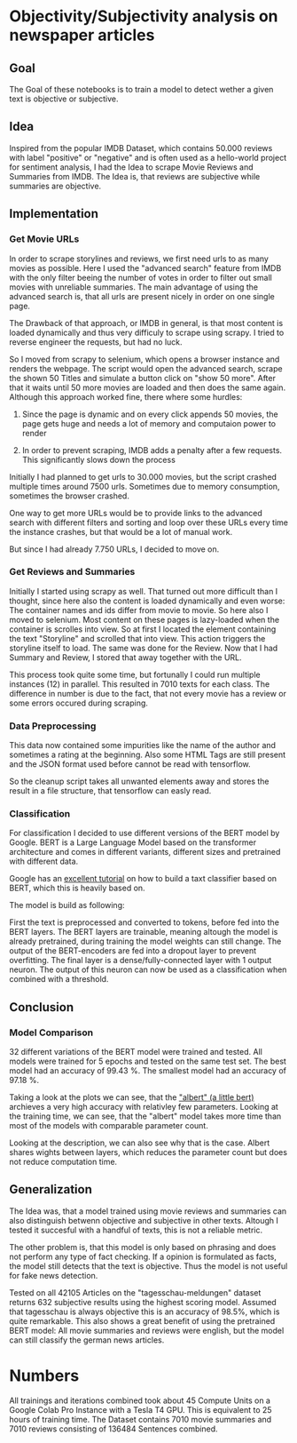 # Objectivity/Subjectivity analysis on newspaper articles

## Goal

The Goal of these notebooks is to train a model to detect wether a given text is objective or subjective.

## Idea

Inspired from the popular IMDB Dataset, which contains 50.000 reviews with label "positive" or "negative" and is often used as a hello-world project for sentiment analysis, I had the Idea to scrape Movie Reviews and Summaries from IMDB.
The Idea is, that reviews are subjective while summaries are objective.

## Implementation

### Get Movie URLs

In order to scrape storylines and reviews, we first need urls to as many movies as possible.
Here I used the "advanced search" feature from IMDB with the only filter beeing the number of votes in order to filter out small movies with unreliable summaries. The main advantage of using the advanced search is, that all urls are present nicely in order on one single page.

The Drawback of that approach, or IMDB in general, is that most content is loaded dynamically and thus very difficuly to scrape using scrapy. I tried to reverse engineer the requests, but had no luck.

So I moved from scrapy to selenium, which opens a browser instance and renders the webpage. The script would open the advanced search, scrape the shown 50 Titles and simulate a button click on "show 50 more". After that it waits until 50 more movies are loaded and then does the same again. Although this approach worked fine, there where some hurdles:

1. Since the page is dynamic and on every click appends 50 movies, the page gets huge and needs a lot of memory and computaion power to render

2. In order to prevent scraping, IMDB adds a penalty after a few requests. This significantly slows down the process

Initially I had planned to get urls to 30.000 movies, but the script crashed multiple times around 7500 urls. Sometimes due to memory consumption, sometimes the browser crashed.

One way to get more URLs would be to provide links to the advanced search with different filters and sorting and loop over these URLs every time the instance crashes, but that would be a lot of manual work.

But since I had already 7.750 URLs, I decided to move on.

### Get Reviews and Summaries

Initially I started using scrapy as well. That turned out more difficult than I thought, since here also the content is loaded dynamically and even worse: The container names and ids differ from movie to movie. So here also I moved to selenium. Most content on these pages is lazy-loaded when the container is scrolles into view.
So at first I located the element containing the text "Storyline" and scrolled that into view. This action triggers the storyline itself to load. The same was done for the Review. Now that I had Summary and Review, I stored that away together with the URL.

This process took quite some time, but fortunally I could run multiple instances (12) in parallel. This resulted in 7010 texts for each class. The difference in number is due to the fact, that not every movie has a review or some errors occured during scraping.

### Data Preprocessing

This data now contained some impurities like the name of the author and sometimes a rating at the beginning.
Also some HTML Tags are still present and the JSON format used before cannot be read with tensorflow.

So the cleanup script takes all unwanted elements away and stores the result in a file structure, that tensorflow can easly read.

### Classification

For classification I decided to use different versions of the BERT model by Google.
BERT is a Large Language Model based on the transformer architecture and comes in different variants, different sizes and pretrained with different data.

Google has an [excellent tutorial](https://www.tensorflow.org/text/tutorials/classify_text_with_bert) on how to build a taxt classifier based on BERT, which this is heavily based on.

The model is build as following:

First the text is preprocessed and converted to tokens, before fed into the BERT layers.
The BERT layers are trainable, meaning altough the model is already pretrained, during training the model weights can still change.
The output of the BERT-encoders are fed into a dropout layer to prevent overfitting.
The final layer is a dense/fully-connected layer with 1 output neuron.
The output of this neuron can now be used as a classification when combined with a threshold.

## Conclusion

### Model Comparison

32 different variations of the BERT model were trained and tested. All models were trained for 5 epochs and tested on the same test set.
The best model had an accuracy of 99.43 %. The smallest model had an accuracy of 97.18 %.

Taking a look at the plots we can see, that the ["albert" (a little bert)](https://github.com/google-research/albert) archieves a very high accuracy with relativley few parameters.
Looking at the training time, we can see, that the "albert" model takes more time than most of the models with comparable parameter count.

Looking at the description, we can also see why that is the case. Albert shares wights between layers, which reduces the parameter count but does not reduce computation time.

## Generalization

The Idea was, that a model trained using movie reviews and summaries can also distinguish betwenn objective and subjective in other texts. Altough I tested it succesful with a handful of texts, this is not a reliable metric.

The other problem is, that this model is only based on phrasing and does not perform any type of fact checking.
If a opinion is formulated as facts, the model still detects that the text is objective.
Thus the model is not useful for fake news detection.

Tested on all 42105 Articles on the "tagesschau-meldungen" dataset returns 632 subjective results using the highest scoring model.
Assumed that tagesschau is always objective this is an accuracy of 98.5%, which is quite remarkable.
This also shows a great benefit of using the pretrained BERT model: All movie summaries and reviews were english, but the model can still classify the german news articles.

# Numbers

All trainings and iterations combined took about 45 Compute Units on a Google Colab Pro Instance with a Tesla T4 GPU.
This is equivalent to 25 hours of training time.
The Dataset contains 7010 movie summaries and 7010 reviews consisting of 136484 Sentences combined.
